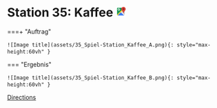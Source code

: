 
# Station 35: Kaffee <a href="https://www.google.com/maps/dir/?api=1&travelmode=walking&destination=47.7971019,13.022302"><img src="https://github.com/kipppunkte/kipppunkte/raw/gh-pages/assets/google-maps.svg" width="24" height="24"></a>


===+ "Auftrag"

    ![Image title](assets/35_Spiel-Station_Kaffee_A.png){: style="max-height:60vh" }


=== "Ergebnis"

    ![Image title](assets/35_Spiel-Station_Kaffee_B.png){: style="max-height:60vh" }


[Directions](https://www.google.com/maps/dir/?api=1&travelmode=walking&destination=47.7971019,13.022302)